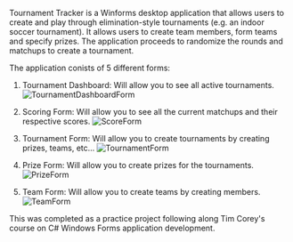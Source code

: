 Tournament Tracker is a Winforms desktop application that allows users to create and play through elimination-style tournaments (e.g. an indoor soccer tournament). 
It allows users to create team members, form teams and specify prizes. The application proceeds to randomize the rounds and matchups to create a tournament.

The application conists of 5 different forms:

1. Tournament Dashboard: Will allow you to see all active tournaments.
![TournamentDashboardForm](https://github.com/Franco-Diaz-Licham/TournamentTracker/assets/138960498/97ba1602-49a9-45a4-9cbc-5f5193486dd0)

2. Scoring Form: Will allow you to see all the current matchups and their respective scores.
![ScoreForm](https://github.com/Franco-Diaz-Licham/TournamentTracker/assets/138960498/c4af88dc-247d-41b3-ac43-6da0d6598c75)

3. Tournament Form: Will allow you to create tournaments by creating prizes, teams, etc...
![TournamentForm](https://github.com/Franco-Diaz-Licham/TournamentTracker/assets/138960498/3151cdb4-9e4a-414e-87e6-557cb44ac9bb)

4. Prize Form: Will allow you to create prizes for the tournaments.
![PrizeForm](https://github.com/Franco-Diaz-Licham/TournamentTracker/assets/138960498/970a178f-1e30-4388-b709-76ce99b56f07)

5. Team Form: Will allow you to create teams by creating members.
![TeamForm](https://github.com/Franco-Diaz-Licham/TournamentTracker/assets/138960498/c8346988-1c9c-4d7e-a728-9aa9f3a6b0b7)

This was completed as a practice project following along Tim Corey's course on C# Windows Forms application development.
